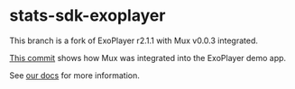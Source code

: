 # stats-sdk-exoplayer

This branch is a fork of ExoPlayer r2.1.1 with Mux v0.0.3 integrated.

[This commit](https://github.com/muxinc/stats-sdk-exoplayer/commit/4b2758d395ec384d9918b0ca539ef7d13eea7ea9) shows how Mux was integrated into the ExoPlayer demo app.

See [our docs](https://docs.mux.com/exoplayer/getting-started) for more information.
